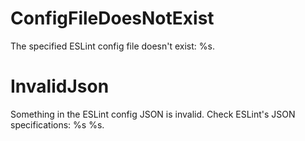 # ConfigFileDoesNotExist

The specified ESLint config file doesn't exist: %s.

# InvalidJson

Something in the ESLint config JSON is invalid. Check ESLint's JSON specifications: %s %s.